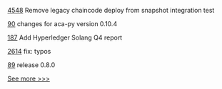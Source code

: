 
[4548](https://github.com/hyperledger/fabric/pull/4548) Remove legacy chaincode deploy from snapshot integration test

[90](https://github.com/hyperledger-labs/acapy-java-client/pull/90) changes for aca-py version 0.10.4

[187](https://github.com/hyperledger/toc/pull/187) Add Hyperledger Solang Q4 report

[2614](https://github.com/hyperledger/aries-cloudagent-python/pull/2614) fix: typos

[89](https://github.com/hyperledger-labs/acapy-java-client/pull/89) release 0.8.0


[See more >>>](https://start-here.hyperledger.org/pull-requests)
